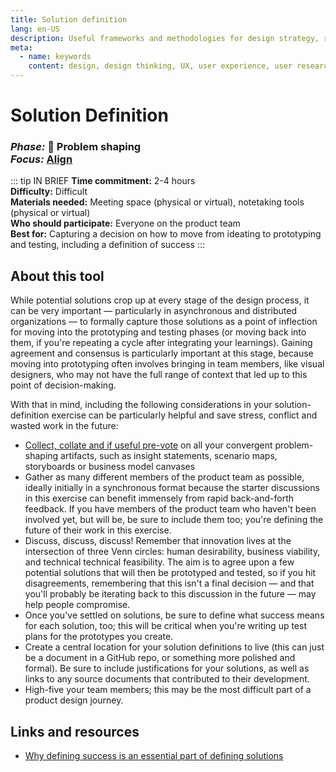 ```yaml
---
title: Solution definition
lang: en-US
description: Useful frameworks and methodologies for design strategy, research and testing
meta:
  - name: keywords
    content: design, design thinking, UX, user experience, user research, user testing
---
```


# Solution Definition

### _Phase:_ 🎨  Problem shaping<br/> _Focus:_ [Align](/tools/#align)

::: tip IN BRIEF
**Time commitment:** 2-4 hours  
**Difficulty:** Difficult  
**Materials needed:** Meeting space (physical or virtual), notetaking tools (physical or virtual)  
**Who should participate:** Everyone on the product team  
**Best for:** Capturing a decision on how to move from ideating to prototyping and testing, including a definition of success
:::

## About this tool

While potential solutions crop up at every stage of the design process, it can be very important — particularly in asynchronous and distributed organizations — to formally capture those solutions as a point of inflection for moving into the prototyping and testing phases (or moving back into them, if you're repeating a cycle after integrating your learnings). Gaining agreement and consensus is particularly important at this stage, because moving into prototyping often involves bringing in team members, like visual designers, who may not have the full range of context that led up to this point of decision-making.

With that in mind, including the following considerations in your solution-definition exercise can be particularly helpful and save stress, conflict and wasted work in the future:

* [Collect, collate and if useful pre-vote](collating-clustering-voting.md) on all your convergent problem-shaping artifacts, such as insight statements, scenario maps, storyboards or business model canvases
* Gather as many different members of the product team as possible, ideally initially in a synchronous format because the starter discussions in this exercise can benefit immensely from rapid back-and-forth feedback. If you have members of the product team who haven't been involved yet, but will be, be sure to include them too; you're defining the future of their work in this exercise.
* Discuss, discuss, discuss! Remember that innovation lives at the intersection of three Venn circles: human desirability, business viability, and technical technical feasibility. The aim is to agree upon a few potential solutions that will then be prototyped and tested, so if you hit disagreements, remembering that this isn't a final decision — and that you'll probably be iterating back to this discussion in the future — may help people compromise.
* Once you've settled on solutions, be sure to define what success means for each solution, too; this will be critical when you're writing up test plans for the prototypes you create.
* Create a central location for your solution definitions to live (this can just be a document in a GitHub repo, or something more polished and formal). Be sure to include justifications for your solutions, as well as links to any source documents that contributed to their development.
* High-five your team members; this may be the most difficult part of a product design journey.

## Links and resources

* [Why defining success is an essential part of defining solutions](https://www.designkit.org/methods/align-on-your-impact-goals)

